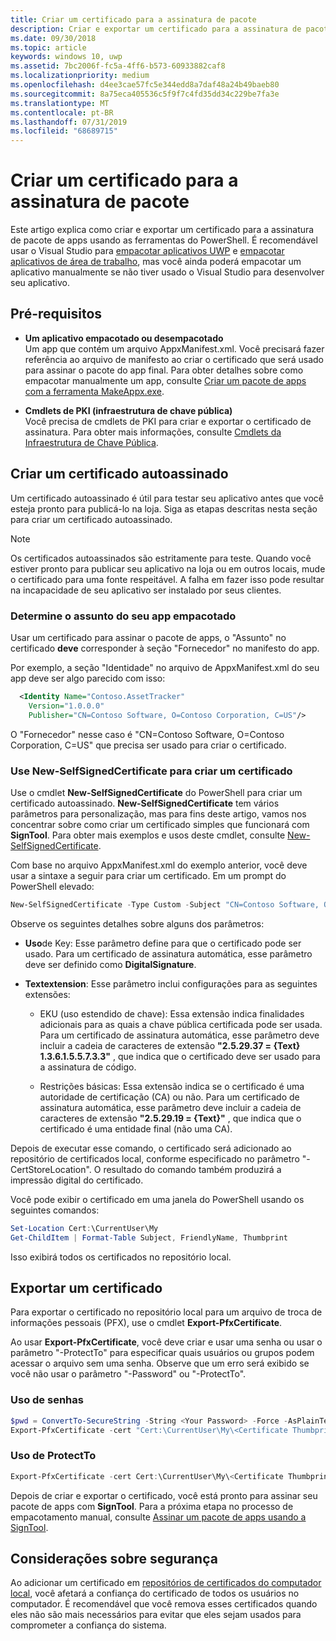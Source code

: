 ```yaml
---
title: Criar um certificado para a assinatura de pacote
description: Criar e exportar um certificado para a assinatura de pacote de apps com as ferramentas do PowerShell.
ms.date: 09/30/2018
ms.topic: article
keywords: windows 10, uwp
ms.assetid: 7bc2006f-fc5a-4ff6-b573-60933882caf8
ms.localizationpriority: medium
ms.openlocfilehash: d4ee3cae57fc5e344edd8a7daf48a24b49baeb80
ms.sourcegitcommit: 8a75eca405536c5f9f7c4fd35dd34c229be7fa3e
ms.translationtype: MT
ms.contentlocale: pt-BR
ms.lasthandoff: 07/31/2019
ms.locfileid: "68689715"
---
```

# <a name="create-a-certificate-for-package-signing"></a>Criar um certificado para a assinatura de pacote

Este artigo explica como criar e exportar um certificado para a assinatura de pacote de apps usando as ferramentas do PowerShell. É recomendável usar o Visual Studio para [empacotar aplicativos UWP](packaging-uwp-apps.md) e [empacotar aplicativos de área de trabalho](../desktop/desktop-to-uwp-packaging-dot-net.md), mas você ainda poderá empacotar um aplicativo manualmente se não tiver usado o Visual Studio para desenvolver seu aplicativo.

## <a name="prerequisites"></a>Pré-requisitos

- **Um aplicativo empacotado ou desempacotado**  
Um app que contém um arquivo AppxManifest.xml. Você precisará fazer referência ao arquivo de manifesto ao criar o certificado que será usado para assinar o pacote do app final. Para obter detalhes sobre como empacotar manualmente um app, consulte [Criar um pacote de apps com a ferramenta MakeAppx.exe](create-app-package-with-makeappx-tool.md).

- **Cmdlets de PKI (infraestrutura de chave pública)**  
Você precisa de cmdlets de PKI para criar e exportar o certificado de assinatura. Para obter mais informações, consulte [Cmdlets da Infraestrutura de Chave Pública](https://docs.microsoft.com/powershell/module/pkiclient/).

## <a name="create-a-self-signed-certificate"></a>Criar um certificado autoassinado

Um certificado autoassinado é útil para testar seu aplicativo antes que você esteja pronto para publicá-lo na loja. Siga as etapas descritas nesta seção para criar um certificado autoassinado.

> [!NOTE]
> Os certificados autoassinados são estritamente para teste. Quando você estiver pronto para publicar seu aplicativo na loja ou em outros locais, mude o certificado para uma fonte respeitável. A falha em fazer isso pode resultar na incapacidade de seu aplicativo ser instalado por seus clientes.

### <a name="determine-the-subject-of-your-packaged-app"></a>Determine o assunto do seu app empacotado  

Usar um certificado para assinar o pacote de apps, o "Assunto" no certificado **deve** corresponder à seção "Fornecedor" no manifesto do app.

Por exemplo, a seção "Identidade" no arquivo de AppxManifest.xml do seu app deve ser algo parecido com isso:

```xml
  <Identity Name="Contoso.AssetTracker" 
    Version="1.0.0.0" 
    Publisher="CN=Contoso Software, O=Contoso Corporation, C=US"/>
```

O "Fornecedor" nesse caso é "CN=Contoso Software, O=Contoso Corporation, C=US" que precisa ser usado para criar o certificado.

### <a name="use-new-selfsignedcertificate-to-create-a-certificate"></a>Use **New-SelfSignedCertificate** para criar um certificado

Use o cmdlet **New-SelfSignedCertificate** do PowerShell para criar um certificado autoassinado. **New-SelfSignedCertificate** tem vários parâmetros para personalização, mas para fins deste artigo, vamos nos concentrar sobre como criar um certificado simples que funcionará com **SignTool**. Para obter mais exemplos e usos deste cmdlet, consulte [New-SelfSignedCertificate](https://docs.microsoft.com/powershell/module/pkiclient/New-SelfSignedCertificate).

Com base no arquivo AppxManifest.xml do exemplo anterior, você deve usar a sintaxe a seguir para criar um certificado. Em um prompt do PowerShell elevado:

```powershell
New-SelfSignedCertificate -Type Custom -Subject "CN=Contoso Software, O=Contoso Corporation, C=US" -KeyUsage DigitalSignature -FriendlyName "Your friendly name goes here" -CertStoreLocation "Cert:\CurrentUser\My" -TextExtension @("2.5.29.37={text}1.3.6.1.5.5.7.3.3", "2.5.29.19={text}")
```

Observe os seguintes detalhes sobre alguns dos parâmetros:

- **Uso**de Key: Esse parâmetro define para que o certificado pode ser usado. Para um certificado de assinatura automática, esse parâmetro deve ser definido como **DigitalSignature**.

- **Textextension**: Esse parâmetro inclui configurações para as seguintes extensões:

  - EKU (uso estendido de chave): Essa extensão indica finalidades adicionais para as quais a chave pública certificada pode ser usada. Para um certificado de assinatura automática, esse parâmetro deve incluir a cadeia de caracteres de extensão **"2.5.29.37 = {Text} 1.3.6.1.5.5.7.3.3"** , que indica que o certificado deve ser usado para a assinatura de código.

  - Restrições básicas: Essa extensão indica se o certificado é uma autoridade de certificação (CA) ou não. Para um certificado de assinatura automática, esse parâmetro deve incluir a cadeia de caracteres de extensão **"2.5.29.19 = {Text}"** , que indica que o certificado é uma entidade final (não uma CA).

Depois de executar esse comando, o certificado será adicionado ao repositório de certificados local, conforme especificado no parâmetro "-CertStoreLocation". O resultado do comando também produzirá a impressão digital do certificado.  

Você pode exibir o certificado em uma janela do PowerShell usando os seguintes comandos:

```powershell
Set-Location Cert:\CurrentUser\My
Get-ChildItem | Format-Table Subject, FriendlyName, Thumbprint
```

Isso exibirá todos os certificados no repositório local.

## <a name="export-a-certificate"></a>Exportar um certificado 

Para exportar o certificado no repositório local para um arquivo de troca de informações pessoais (PFX), use o cmdlet **Export-PfxCertificate**.

Ao usar **Export-PfxCertificate**, você deve criar e usar uma senha ou usar o parâmetro "-ProtectTo" para especificar quais usuários ou grupos podem acessar o arquivo sem uma senha. Observe que um erro será exibido se você não usar o parâmetro "-Password" ou "-ProtectTo".

### <a name="password-usage"></a>Uso de senhas

```powershell
$pwd = ConvertTo-SecureString -String <Your Password> -Force -AsPlainText 
Export-PfxCertificate -cert "Cert:\CurrentUser\My\<Certificate Thumbprint>" -FilePath <FilePath>.pfx -Password $pwd
```

### <a name="protectto-usage"></a>Uso de ProtectTo

```powershell
Export-PfxCertificate -cert Cert:\CurrentUser\My\<Certificate Thumbprint> -FilePath <FilePath>.pfx -ProtectTo <Username or group name>
```

Depois de criar e exportar o certificado, você está pronto para assinar seu pacote de apps com **SignTool**. Para a próxima etapa no processo de empacotamento manual, consulte [Assinar um pacote de apps usando a SignTool](sign-app-package-using-signtool.md).

## <a name="security-considerations"></a>Considerações sobre segurança

Ao adicionar um certificado em [repositórios de certificados do computador local](https://docs.microsoft.com/windows-hardware/drivers/install/local-machine-and-current-user-certificate-stores), você afetará a confiança do certificado de todos os usuários no computador. É recomendável que você remova esses certificados quando eles não são mais necessários para evitar que eles sejam usados para comprometer a confiança do sistema.
